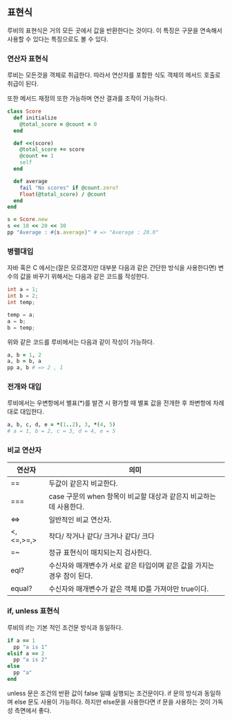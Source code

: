 ## 표현식
루비의 표현식은 거의 모든 곳에서 값을 반환한다는 것이다. 이 특징은 구문을 연속해서 사용할 수 있다는 특징으로도 볼 수 있다.

### 연산자 표현식
루비는 모든것을 객체로 취급한다. 따라서 연산자를 포함한 식도 객체의 메서드 호출로 취급이 된다.  

또한 메서드 재정의 또한 가능하며 연산 결과를 조작이 가능하다.  

```ruby
class Score
  def initialize
    @total_score = @count = 0
  end

  def <<(score)
    @total_score += score
    @count += 1
    self
  end

  def average
    fail "No scores" if @count.zero?
    Float(@total_score) / @count
  end
end

s = Score.new
s << 10 << 20 << 30
pp "Average : #{s.average}" # => "Average : 20.0"
```

### 병렬대입
자바 혹은 C 에서는(잘은 모르겠지만 대부분 다음과 같은 간단한 방식을 사용한다면) 변수의 값을 바꾸기 위해서는 다음과 같은 코드를 작성한다.

```java
int a = 1;
int b = 2;
int temp;

temp = a;
a = b;
b = temp;
```
위와 같은 코드를 루비에서는 다음과 같이 작성이 가능하다.

```ruby
a, b = 1, 2
a, b = b, a
pp a, b # => 2 , 1
```

### 전개와 대입
루비에서는 우변항에서 별표(*)를 발견 시 평가할 때 별표 값을 전개한 후 좌변항에 차례대로 대입한다.

```ruby
a, b, c, d, e = *(1..2), 3, *(4, 5)
# a = 1, b = 2, c = 3, d = 4, e = 5
```

### 비교 연산자
| 연산자       | 의미                                        |
|-----------|-------------------------------------------|
| ==        | 두값이 같은지 비교한다.                             |
| ===       | case 구문의 when 항목이 비교할 대상과 같은지 비교하는데 사용한다. |
| <=>       | 일반적인 비교 연산자.                              |
| <,<=,>=,> | 작다/ 작거나 같다/ 크거나 같다/ 크다                    |
| =~        | 정규 표현식이 매치되는지 검사한다.                       |
| eql?      | 수신자와 매개변수가 서로 같은 타입이며 같은 값을 가지는 경우 참이 된다. |
| equal?    | 수신자와 매개변수가 같은 객체 ID를 가져야만 true이다.         |

### if, unless 표현식
루비의 if는 기본 적인 조건문 방식과 동일하다.

```ruby
if a == 1
  pp "a is 1"
elsif a == 2
  pp "a is 2"
else
  pp "a"
end
```
unless 문은 조건의 반환 값이 false 일떄 실행되는 조건문이다. if 문의 방식과 동일하며 else 문도 사용이 가능하다. 하지만 else문을 사용한다면 if 문을 사용하는 것이 가독성 측면에서 좋다.



